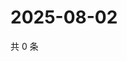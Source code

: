 # 2025-08-02

共 0 条

<!-- BEGIN ZHIHUVIDEO -->
<!-- 最后更新时间 Sat Aug 02 2025 15:11:46 GMT+0800 (China Standard Time) -->

<!-- END ZHIHUVIDEO -->
